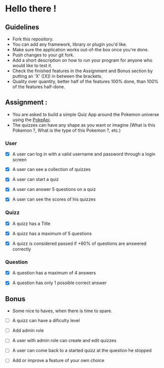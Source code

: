 # Hello there !





## Guidelines
- Fork this repository.
- You can add any framework, library or plugin you'd like.
- Make sure the application works out-of-the box once you're done.
- Push changes to your git fork.
- Add a short description on how to run your program for anyone who would like to test it.
- Check the finished features in the Assignment and Bonus section by putting an 'X' ([X]) in between the brackets.
- Quality over quantity, better half of the features 100% done, than 100% of the features half-done.

## Assignment :
  - You are asked to build a simple Quiz App around the Pokemon universe using the [PokeApi](https://pokeapi.co/).
  - The quizzes can have any shape as you want or imagine (What is this Pokemon ?, What is the type of this Pokemon ?, etc.)

### User
- [x] A user can log in with a valid username and password through a login screen

- [x] A user can see a collection of quizzes

- [x] A user can start a quiz

- [x] A user can answer 5 questions on a quiz

- [x] A user can see the scores of his quizzes


### Quizz
- [x] A quizz has a Title

- [x] A quizz has a maximum of 5 questions

- [x] A quizz is considered passed if +60% of questions are answered correctly

### Question
- [x] A question has a maximum of 4 answers

- [x] A question has only 1 possible correct answer


## Bonus
- Some nice to haves, when there is time to spare.

- [ ] A quizz can have a dificulty level

- [ ] Add admin role

- [ ] A user with admin role can create and edit quizzes

- [ ] A user can come back to a started quizz at the question he stopped

- [ ] Add or improve a feature of your own choice
